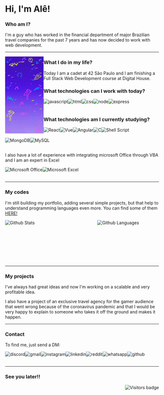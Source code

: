 # Hi, I'm Alê!

### Who am I?
<p>I'm a guy who has worked in the financial department of major Brazilian travel companies for the past 7 years and has now decided to work with web development.</p>

---

<img src="./giphy.gif" alt="some random stuff in a blue sky" align="left" width="25%"/>

### What I do in my life?
<p>Today I am a cadet at 42 São Paulo and I am finishing a Full Stack Web Development course at Digital House.</p>

### What technologies can I work with today?
<img align="left" src='https://img.shields.io/badge/JavaScript-F7DF1E?style=for-the-badge&logo=javascript&logoColor=black' alt='javascript' />
<img align="left" src='https://img.shields.io/badge/HTML5-E34F26?style=for-the-badge&logo=html5&logoColor=white' alt='html' />
<img align="left" src='https://img.shields.io/badge/CSS3-1572B6?style=for-the-badge&logo=css3&logoColor=white' alt='css' />
<img align="left" src='https://img.shields.io/badge/Node.js-43853D?style=for-the-badge&logo=node.js&logoColor=white' alt='node' />
<img align="left" src='https://img.shields.io/badge/Express.js-404D59?style=for-the-badge' alt='express' />
<br><br>

### What technologies am I currently studying?
<div display="block">
<img align="left" src='https://img.shields.io/badge/React-20232A?style=for-the-badge&logo=react&logoColor=61DAFB' alt='React' />
<img align="left" src='https://img.shields.io/badge/Vue.js-35495E?style=for-the-badge&logo=vue.js&logoColor=4FC08D' alt='Vue' />
<img align="left" src='https://img.shields.io/badge/Angular-DD0031?style=for-the-badge&logo=angular&logoColor=white' alt='Angular' />
<img align="left" src='https://img.shields.io/badge/C-00599C?style=for-the-badge&logo=c&logoColor=white' alt='C' />
<img align="left" src='https://img.shields.io/badge/Shell_Script-121011?style=for-the-badge&logo=gnu-bash&logoColor=white' alt='Shell Script' />
</div>
<br><br>
<div>
<img align="left" src='https://img.shields.io/badge/MongoDB-4EA94B?style=for-the-badge&logo=mongodb&logoColor=white' alt='MongoDB' />
<img align="left" src='https://img.shields.io/badge/MySQL-00000F?style=for-the-badge&logo=mysql&logoColor=white' alt='MySQL' />
</div>
<br><br>

<p>I also have a lot of experience with integrating microsoft Office through VBA and I am an expert in Excel</p>
<img align="left" src='https://img.shields.io/badge/Microsoft_Office-D83B01?style=for-the-badge&logo=microsoft-office&logoColor=white' alt='Microsoft Office' />
<img align="left" src='https://img.shields.io/badge/Microsoft_Excel-217346?style=for-the-badge&logo=microsoft-excel&logoColor=white' alt='Microsoft Excel' />
<br><br>

---

### My codes
<p>I'm still building my portfolio, adding several simple projects, but that help to understand programming languages ​​even more. You can find some of them <a href="https://oskadoskaposka.github.io/">HERE!</a> </p>
<div display="block">
<img align='left' src='https://github-readme-stats.vercel.app/api?username=oskadoskaposka&theme=nord&hide=prs&show_icons=true&hide_rank=false' alt='Github Stats' width="60%" /> 
<img align='left' src='https://github-readme-stats.vercel.app/api/top-langs?username=oskadoskaposka&theme=nord&show_icons=true&layout=compact&langs_count=8' alt='Github Languages' width="40%" />
</div>
<br><br><br>
<br><br><br>
<br><br>

---

### My projects
<p>I've always had great ideas and now I'm working on a scalable and very profitable idea.</p>

<p>I also have a project of an exclusive travel agency for the gamer audience that went wrong because of the coronavirus pandemic and that I would be very happy to explain to someone who takes it off the ground and makes it happen.</p>

---

### Contact
<p>To find me, just send a DM:</p>
<img align="left" src='https://img.shields.io/badge/Discord-7289DA?style=for-the-badge&logo=discord&logoColor=white' alt='discord' />
<img align="left" src='https://img.shields.io/badge/Gmail-D14836?style=for-the-badge&logo=gmail&logoColor=white' alt='gmail' />
<img align="left" src='https://img.shields.io/badge/Instagram-E4405F?style=for-the-badge&logo=instagram&logoColor=white' alt='instagram' />
<img align="left" src='https://img.shields.io/badge/LinkedIn-0077B5?style=for-the-badge&logo=linkedin&logoColor=white' alt='linkedin' />
<img align="left" src='https://img.shields.io/badge/Reddit-FF4500?style=for-the-badge&logo=reddit&logoColor=white' alt='reddit' />
<img align="left" src='https://img.shields.io/badge/WhatsApp-25D366?style=for-the-badge&logo=whatsapp&logoColor=white' alt='whatsapp' />
<img align="left" src='https://img.shields.io/badge/GitHub-100000?style=for-the-badge&logo=github&logoColor=white' alt='github' />
<br><br>

---

### See you later!!
<img align="right" src="https://badges.pufler.dev/visits/oskadoskaposka/oskadoskaposka" alt="Visitors badge" />

<br><br>


<!--
**oskadoskaposka/oskadoskaposka** is a ✨ _special_ ✨ repository because its `README.md` (this file) appears on your GitHub profile.

Here are some ideas to get you started:

- 🔭 I’m currently working on ...
- 🌱 I’m currently learning ...
- 👯 I’m looking to collaborate on ...
- 🤔 I’m looking for help with ...
- 💬 Ask me about ...
- 📫 How to reach me: ...
- 😄 Pronouns: ...
- ⚡ Fun fact: ...

Para fazer uma lista para selecionar oq exibir
<details>
<summary>Lista</summary>
Itens
</details>

-->
